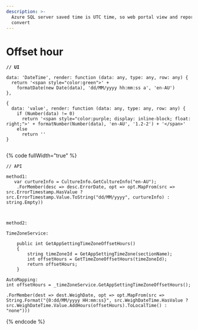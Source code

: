 ```yaml
---
description: >-
  Azure SQL server saved time is UTC time, so web portal view and report need to
  convert
---
```


# Offset hour

<pre data-full-width="true"><code><strong>// UI
</strong><strong>  
</strong>data: 'DateTime', render: function (data: any, type: any, row: any) {
  return '&#x3C;span style="color:green">' +
    formatDate(new Date(data), 'dd/MM/yyyy hh:mm:ss a', 'en-AU')
},

{
  data: 'value', render: function (data: any, type: any, row: any) {
    if (Number(data) != 0)
      return '&#x3C;span style="color:purple; display: inline-block; float: right;">' + formatNumber(Number(data), 'en-AU', '1.2-2') + '&#x3C;/span>'
    else
      return ''
}
  
</code></pre>



{% code fullWidth="true" %}
```
// API

method1: 
   var curtureInfo = CultureInfo.GetCultureInfo("en-AU");
    .ForMember(desc => desc.ErrorDate, opt => opt.MapFrom(src => src.ErrorTimestamp.HasValue ? src.ErrorTimestamp.Value.ToString("dd/MM/yyyy", curtureInfo) : string.Empty))



method2:

TimeZoneService:

    public int GetAppSettingTimeZoneOffsetHours()
    {
        string timeZoneId = GetAppSettingTimeZone(sectionName);
        int offsetHours = GetTimeZoneOffsetHours(timeZoneId);
        return offsetHours;
    }

AutoMapping:
int offsetHours = _timeZoneService.GetAppSettingTimeZoneOffsetHours();

.ForMember(dest => dest.WeighDate, opt => opt.MapFrom(src => String.Format("{0:dd/MM/yyyy HH:mm:ss}", src.WeighDateTime.HasValue ? src.WeighDateTime.Value.AddHours(offsetHours).ToLocalTime() : "none")))

```
{% endcode %}
